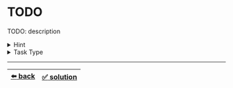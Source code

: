 # TODO

TODO: description

<details>

<summary>Hint</summary>

TODO: optional: hint description

</details>

<details>

<summary>Task Type</summary>

- __`TODO: Task Type 1`__
  <details>

  <summary><i><b><code>TODO: Approach 1</code></b></i></summary>

    TODO: explanation of Approach

    TODO: optional: example of Approach

    TODO: optional: how to apply the Approach to the Task

  </details>

  ---

  <details>

  <summary><i><b><code>TODO: Approach 2</code></b></i></summary>

    TODO: explanation of Approach

    TODO: optional: example of Approach

    TODO: optional: how to apply the Approach to the Task

  </details>

---

- __`TODO: Task Type 1`__ + __`TODO: Task Type 2`__
  <details>

  <summary><i><b><code>TODO: Approach 1</code></b></i> + <i><b><code>TODO: Approach 2</code></b></i></summary>

    TODO: explanation of Approaches

    TODO: optional: example of Approaches

    TODO: optional: how to apply the Approaches to the Task

  </details>

---

</details>

---

| [:arrow_left: back](../task-type.md) | [:white_check_mark: solution](./solution.js) |
| :---: | :---: |
